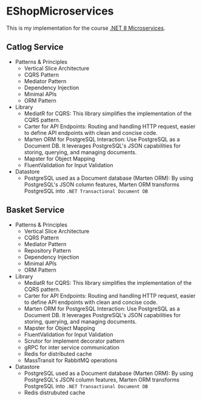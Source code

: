 # EShopMicroservices

This is my implementation for the course [.NET 8 Microservices](https://www.udemy.com/course/microservices-architecture-and-implementation-on-dotnet).

## Catlog Service
- Patterns & Principles
  - Vertical Slice Architecture
  - CQRS Pattern
  - Mediator Pattern
  - Dependency Injection
  - Minimal APIs
  - ORM Pattern
- Library
  - MediatR for CQRS: This library simplifies the implementation of the CQRS pattern.
  - Carter for API Endpoints: Routing and handling HTTP request, easier to define API endpoints with clean and concise code.
  - Marten ORM for PostgreSQL Interaction: Use PostgreSQL as a Document DB. It leverages PostgreSQL's JSON capabilities for storing, querying, and managing documents.
  - Mapster for Object Mapping
  - FluentValidation for Input Validation
- Datastore
  - PostgreSQL used as a Document database (Marten ORM): By using PostgreSQL's JSON column features, Marten ORM transforms PostgreSQL into `.NET Transactional Document DB`
## Basket Service
- Patterns & Principles
  - Vertical Slice Architecture
  - CQRS Pattern
  - Mediator Pattern
  - Repository Pattern
  - Dependency Injection
  - Minimal APIs
  - ORM Pattern
- Library
  - MediatR for CQRS: This library simplifies the implementation of the CQRS pattern.
  - Carter for API Endpoints: Routing and handling HTTP request, easier to define API endpoints with clean and concise code.
  - Marten ORM for PostgreSQL Interaction: Use PostgreSQL as a Document DB. It leverages PostgreSQL's JSON capabilities for storing, querying, and managing documents.
  - Mapster for Object Mapping
  - FluentValidation for Input Validation
  - Scrutor for implement decorator pattern
  - gRPC for inter service communication
  - Redis for distributed cache
  - MassTransit for RabbitMQ operations
- Datastore
  - PostgreSQL used as a Document database (Marten ORM): By using PostgreSQL's JSON column features, Marten ORM transforms PostgreSQL into `.NET Transactional Document DB`
  - Redis distrubuted cache
